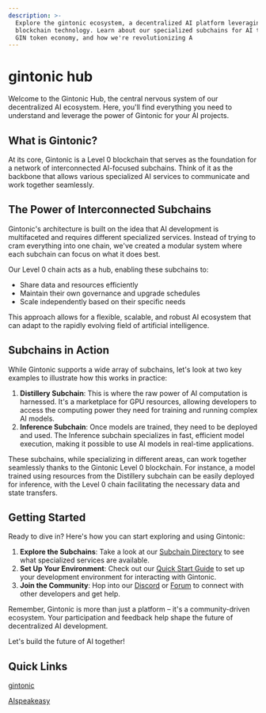 ```yaml
---
description: >-
  Explore the gintonic ecosystem, a decentralized AI platform leveraging
  blockchain technology. Learn about our specialized subchains for AI tasks, the
  GIN token economy, and how we're revolutionizing A
---
```


# gintonic hub

Welcome to the Gintonic Hub, the central nervous system of our decentralized AI ecosystem. Here, you'll find everything you need to understand and leverage the power of Gintonic for your AI projects.

## What is Gintonic?

At its core, Gintonic is a Level 0 blockchain that serves as the foundation for a network of interconnected AI-focused subchains. Think of it as the backbone that allows various specialized AI services to communicate and work together seamlessly.

## The Power of Interconnected Subchains

Gintonic's architecture is built on the idea that AI development is multifaceted and requires different specialized services. Instead of trying to cram everything into one chain, we've created a modular system where each subchain can focus on what it does best.

Our Level 0 chain acts as a hub, enabling these subchains to:

* Share data and resources efficiently
* Maintain their own governance and upgrade schedules
* Scale independently based on their specific needs

This approach allows for a flexible, scalable, and robust AI ecosystem that can adapt to the rapidly evolving field of artificial intelligence.

## Subchains in Action

While Gintonic supports a wide array of subchains, let's look at two key examples to illustrate how this works in practice:

1. **Distillery Subchain**: This is where the raw power of AI computation is harnessed. It's a marketplace for GPU resources, allowing developers to access the computing power they need for training and running complex AI models.
2. **Inference Subchain**: Once models are trained, they need to be deployed and used. The Inference subchain specializes in fast, efficient model execution, making it possible to use AI models in real-time applications.

These subchains, while specializing in different areas, can work together seamlessly thanks to the Gintonic Level 0 blockchain. For instance, a model trained using resources from the Distillery subchain can be easily deployed for inference, with the Level 0 chain facilitating the necessary data and state transfers.

## Getting Started

Ready to dive in? Here's how you can start exploring and using Gintonic:

1. **Explore the Subchains**: Take a look at our [Subchain Directory](link-to-directory/) to see what specialized services are available.
2. **Set Up Your Environment**: Check out our [Quick Start Guide](link-to-guide/) to set up your development environment for interacting with Gintonic.
3. **Join the Community**: Hop into our [Discord](link-to-discord/) or [Forum](link-to-forum/) to connect with other developers and get help.

Remember, Gintonic is more than just a platform – it's a community-driven ecosystem. Your participation and feedback help shape the future of decentralized AI development.

Let's build the future of AI together!

## Quick Links

[gintonic](https://console.gintonic.ai/)

[AIspeakeasy](https://aispeakeasy.com/)
